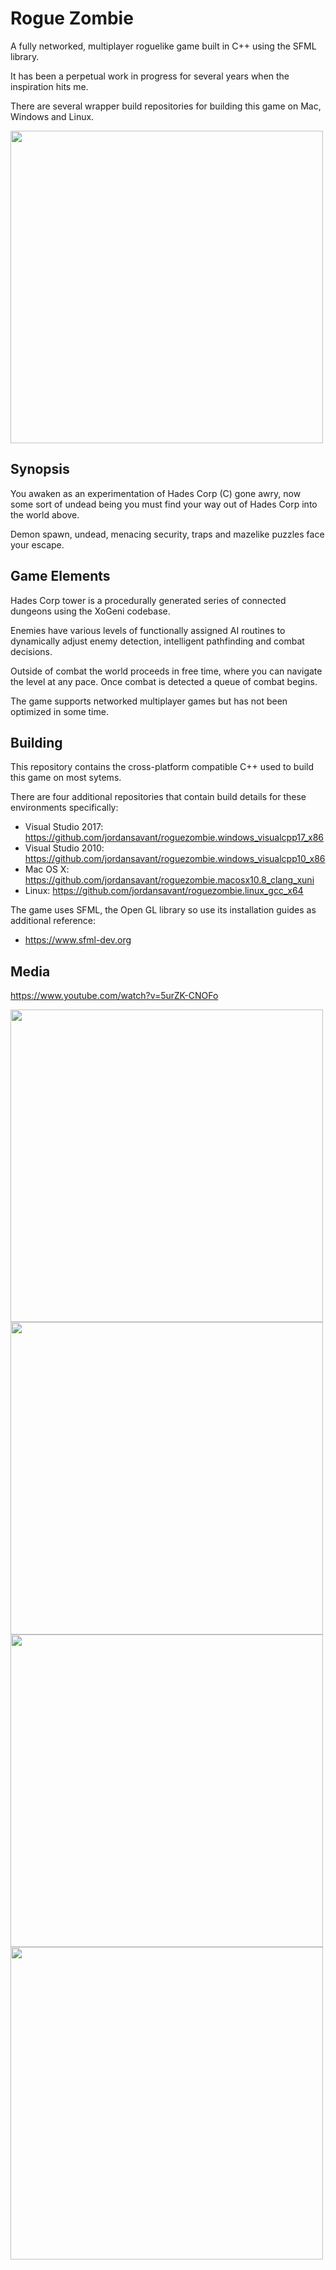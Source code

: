 # Rogue Zombie

A fully networked, multiplayer roguelike game built in C++ using the SFML library.

It has been a perpetual work in progress for several years when the inspiration hits me.

There are several wrapper build repositories for building this game on Mac, Windows and Linux.

<img src="https://media.giphy.com/media/1Bek1Q5vb7tWHlsvEp/giphy.gif" width="500" />

## Synopsis

You awaken as an experimentation of Hades Corp (C) gone awry, now some sort of undead being you must find your way out of Hades Corp into the world above.

Demon spawn, undead, menacing security, traps and mazelike puzzles face your escape.

## Game Elements

Hades Corp tower is a procedurally generated series of connected dungeons using the XoGeni codebase.

Enemies have various levels of functionally assigned AI routines to dynamically adjust enemy detection, intelligent pathfinding and combat decisions.

Outside of combat the world proceeds in free time, where you can navigate the level at any pace. Once combat is detected a queue of combat begins.

The game supports networked multiplayer games but has not been optimized in some time.

## Building

This repository contains the cross-platform compatible C++ used to build this game on most sytems.

There are four additional repositories that contain build details for these environments specifically:

- Visual Studio 2017: https://github.com/jordansavant/roguezombie.windows_visualcpp17_x86
- Visual Studio 2010: https://github.com/jordansavant/roguezombie.windows_visualcpp10_x86
- Mac OS X: https://github.com/jordansavant/roguezombie.macosx10.8_clang_xuni
- Linux: https://github.com/jordansavant/roguezombie.linux_gcc_x64

The game uses SFML, the Open GL library so use its installation guides as additional reference:

- https://www.sfml-dev.org

## Media

https://www.youtube.com/watch?v=5urZK-CNOFo

<img src="https://media.giphy.com/media/1Bek1Q5vb7tWHlsvEp/giphy.gif" width="500" />

<img src="https://media.giphy.com/media/5UudDFsjKINvU2nK9s/giphy.gif" width="500" />

<img src="https://media.giphy.com/media/QJsUHfH4Lie30R61Vz/giphy.gif" width="500" />

<img src="https://media.giphy.com/media/tZqWkDeFzmclavakLI/giphy.gif" width="500" />

